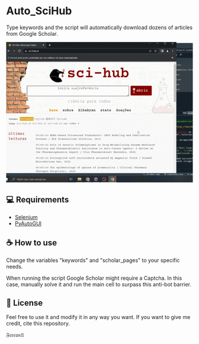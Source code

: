 # Auto_SciHub
Type keywords and the script will automatically download dozens of articles from Google Scholar.

![Alt text](images/Demonstration.gif)

## 💻 Requirements

- [Selenium](https://selenium-python.readthedocs.io/) 
- [PyAutoGUI](https://pyautogui.readthedocs.io/en/latest/)

## ☕ How to use

Change the variables "keywords" and "scholar_pages" to your specific needs. 

When running the script Google Scholar might require a Captcha. In this case, manually solve it and run the main cell to surpass this anti-bot barrier.

## 📝 License

Feel free to use it and modify it in any way you want. If you want to give me credit, cite this repository. 

𝔉𝔞𝔯𝔢𝔴𝔢𝔩𝔩
